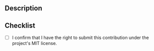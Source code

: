 <!--- Provide a general summary of your changes in the title. -->

## Description

<!--- Use this section to describe your changes. If your changes required
testing, include information about the testing environment and the tests you
ran. If your test fixes a bug reported in an issue, don't forget to include the
issue number. If your PR is still a work in progress, that's totally fine – just
include a note to let us know. -->

## Checklist

<!--- Before you submit the PR, go over this checklist and make sure you can
tick off all the boxes. [] -> [x] -->

- [ ] I confirm that I have the right to submit this contribution under the project's MIT license.

